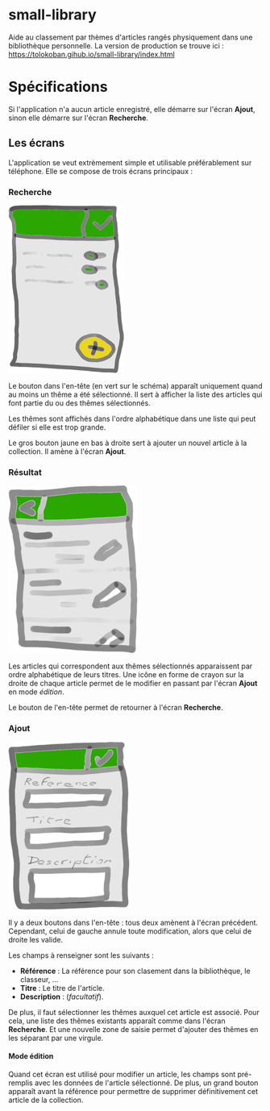 # small-library
Aide au classement par thèmes d'articles rangés physiquement dans une bibliothèque personnelle.
La version de production se trouve ici : https://tolokoban.gihub.io/small-library/index.html

# Spécifications
Si l'application n'a aucun article enregistré, elle démarre sur l'écran __Ajout__, sinon elle démarre sur l'écran __Recherche__.

## Les écrans
L'application se veut extrèmement simple et utilisable préférablement sur téléphone.
Elle se compose de trois écrans principaux :

### Recherche
![Recherche](img/screen-1.png) 

Le bouton dans l'en-tête (en vert sur le schéma) apparaît uniquement quand au moins un thême a été sélectionné.
Il sert à afficher la liste des articles qui font partie du ou des thêmes sélectionnés.

Les thêmes sont affichés dans l'ordre alphabétique dans une liste qui peut défiler si elle est trop grande.

Le gros bouton jaune en bas à droite sert à ajouter un nouvel article à la collection. Il amène à l'écran __Ajout__.


### Résultat
![Résultat](img/screen-2.png) 

Les articles qui correspondent aux thêmes sélectionnés apparaissent par ordre alphabétique de leurs titres.
Une icône en forme de crayon sur la droite de chaque article permet de le modifier en passant par l'écran __Ajout__ en mode _édition_.

Le bouton de l'en-tête permet de retourner à l'écran __Recherche__.

### Ajout
![Ajout](img/screen-3.png) 

Il y a deux boutons dans l'en-tête : tous deux amènent à l'écran précédent. Cependant, celui de gauche annule toute modification, alors que celui de droite les valide.

Les champs à renseigner sont les suivants :
* __Référence__ : La référence pour son clasement dans la bibliothèque, le classeur, ...
* __Titre__ : Le titre de l'article.
* __Description__ : (_facultatif_).

De plus, il faut sélectionner les thêmes auxquel cet article est associé.
Pour cela, une liste des thêmes existants apparaît comme dans l'écran __Recherche__.
Et une nouvelle zone de saisie permet d'ajouter des thêmes en les séparant par une virgule.

#### Mode édition
Quand cet écran est utilisé pour modifier un article, les champs sont pré-remplis avec les données de l'article sélectionné.
De plus, un grand bouton apparaît avant la référence pour permettre de supprimer définitivement cet article de la collection.







